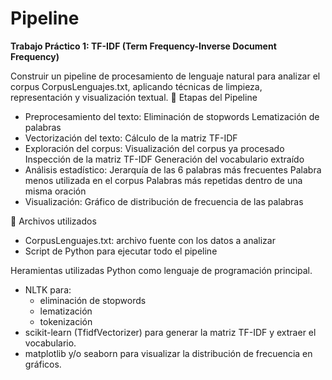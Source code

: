 # Pipeline
**Trabajo Práctico 1: TF-IDF (Term Frequency-Inverse Document Frequency)**

Construir un pipeline de procesamiento de lenguaje natural para analizar el corpus CorpusLenguajes.txt, aplicando técnicas de limpieza, representación y visualización textual.
🔧 Etapas del Pipeline
- Preprocesamiento del texto:
  Eliminación de stopwords
  Lematización de palabras
- Vectorización del texto:
  Cálculo de la matriz TF-IDF
- Exploración del corpus:
 Visualización del corpus ya procesado
  Inspección de la matriz TF-IDF
  Generación del vocabulario extraído
- Análisis estadístico:
  Jerarquía de las 6 palabras más frecuentes
  Palabra menos utilizada en el corpus
  Palabras más repetidas dentro de una misma oración
- Visualización:
  Gráfico de distribución de frecuencia de las palabras


  
📁 Archivos utilizados
- CorpusLenguajes.txt: archivo fuente con los datos a analizar
- Script de Python para ejecutar todo el pipeline

Heramientas utilizadas
Python como lenguaje de programación principal.
- NLTK para:
  - eliminación de stopwords
  - lematización
  - tokenización
- scikit-learn (TfidfVectorizer) para generar la matriz TF-IDF y extraer el vocabulario.
- matplotlib y/o seaborn para visualizar la distribución de frecuencia en gráficos.
